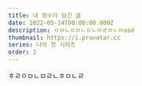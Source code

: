 ```yaml
---
title: 내 정수가 담긴 글
date: 2022-05-14T00:00:00.000Z
description: ㅇㅁㄴㅇㅁㄴㅇㄴㅁㄹㅁㄴㅁasd
thumbnail: https://i.pravatar.cc
series: 나의 첫 시리즈
order: 2
---
```


ㅎㄹㅇㅁㄴㅁㄹㄴㅎㅁㄴㄹ
